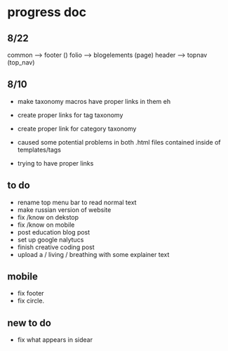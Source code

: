# progress doc
## 8/22
common --> footer ()
folio --> blogelements (page)
header --> topnav (top_nav)

## 8/10

- make taxonomy macros have proper links in them eh
- create proper links for tag taxonomy
- create proper link for category taxonomy


- caused some potential problems in both .html files contained inside of templates/tags
- trying to have proper links 

## to do

- rename top menu bar to read normal text
- make russian version of website
- fix /know on dekstop
- fix /know on mobile
- post education blog post
- set up google nalytucs
- finish creative coding post
- upload a / living / breathing with some explainer text

## mobile

- fix footer
- fix circle.

## new to do

- fix what appears in sidear

